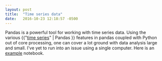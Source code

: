 ```yaml
---
layout: post
title:  "Time series data"
date:   2016-10-23 12:18:57 -0500
---
```


Pandas is a powerful tool for working with time series data. Using the various {{"[time series](http://pandas.pydata.org/pandas-docs/stable/timeseries.html)" | Pandas }} features in pandas coupled with Python out of core processing, one can cover a lot ground with data analysis large and small. I've yet to run into an issue using a single computer. Here is an [example](https://github.com/msamuel/hacks-pandas/blob/master/timeseries-hacking.ipynb "Example") notebook.


